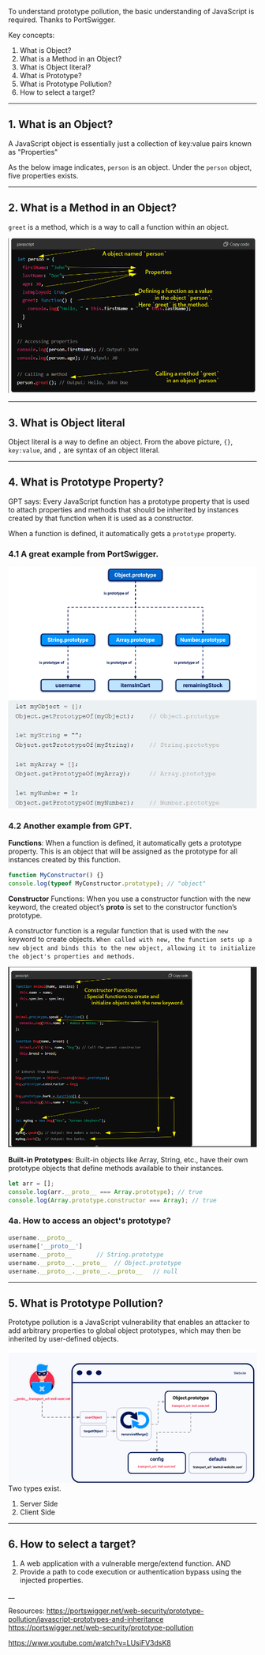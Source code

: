 To understand prototype pollution, the basic understanding of JavaScript is required. Thanks to PortSwigger. 


Key concepts:
1. What is Object?
2. What is a Method in an Object?
3. What is Object literal?
4. What is Prototype?
5. What is Prototype Pollution? 
6. How to select a target?

----

## 1. What is an Object?
A JavaScript object is essentially just a collection of key:value pairs known as "Properties"

As the below image indicates, `person` is an object. Under the `person` object, five properties exists. 


---

## 2. What is a Method in an Object?


`greet` is a method, which is a way to call a function within an object. 


![](Pasted%20image%2020240618103831.png)

---
## 3. What is Object literal

Object literal is a way to define an object. From the above picture, `{}`, `key:value`, and `,` are syntax of an object literal.

---
##  4. What is Prototype Property?

GPT says:
Every JavaScript function has a prototype property that is used to attach properties and methods that should be inherited by instances created by that function when it is used as a constructor.

When a function is defined, it automatically gets a `prototype` property.

###  4.1 A great example from PortSwigger.
![](Pasted%20image%2020240618113213.png)
![](Pasted%20image%2020240618110000.png)


### 4.2  Another example from GPT.
**Functions**: When a function is defined, it automatically gets a prototype property. This is an object that will be assigned as the prototype for all instances created by this function.

``` javascript
function MyConstructor() {}
console.log(typeof MyConstructor.prototype); // "object"

```

**Constructor** Functions: When you use a constructor function with the new keyword, the created object’s __proto__ is set to the constructor function’s prototype.




A constructor function is a regular function that is used with the `new` keyword to create objects. `When called with new, the function sets up a new object and binds this to the new object, allowing it to initialize the object's properties and methods.`

![](Pasted%20image%2020240618112430.png)


**Built-in Prototypes**: Built-in objects like Array, String, etc., have their own prototype objects that define methods available to their instances.

```javascript
let arr = [];
console.log(arr.__proto__ === Array.prototype); // true
console.log(Array.prototype.constructor === Array); // true


```

### 4a. How to access an object's prototype?
```javascript
username.__proto__
username['__proto__']
username.__proto__       // String.prototype
username.__proto__.__proto__  // Object.prototype
username.__proto__.__proto__.__proto__   // null

```




---
## 5. What is Prototype Pollution?

Prototype pollution is a JavaScript vulnerability that enables an attacker to add arbitrary properties to global object prototypes, which may then be inherited by user-defined objects.


![](../Pasted%20image%2020240618170402.png)
Two types exist. 
1. Server Side
2. Client Side

---

## 6. How to select a target?
1. A web application with a vulnerable merge/extend function. AND
2. Provide a path to code execution or authentication bypass using the injected properties. 



__

Resources:
https://portswigger.net/web-security/prototype-pollution/javascript-prototypes-and-inheritance
https://portswigger.net/web-security/prototype-pollution

https://www.youtube.com/watch?v=LUsiFV3dsK8
